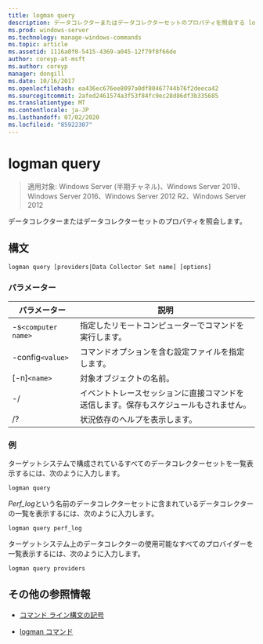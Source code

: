 ```yaml
---
title: logman query
description: データコレクターまたはデータコレクターセットのプロパティを照会する logman クエリコマンドのリファレンス記事です。
ms.prod: windows-server
ms.technology: manage-windows-commands
ms.topic: article
ms.assetid: 1116a0f0-5415-4369-a045-12f79f8f66de
author: coreyp-at-msft
ms.author: coreyp
manager: dongill
ms.date: 10/16/2017
ms.openlocfilehash: ea436ec676ee8097a0df80467744b76f2deeca42
ms.sourcegitcommit: 2afed2461574a3f53f84fc9ec28d86df3b335685
ms.translationtype: MT
ms.contentlocale: ja-JP
ms.lasthandoff: 07/02/2020
ms.locfileid: "85922307"
---
```

# <a name="logman-query"></a>logman query

> 適用対象: Windows Server (半期チャネル)、Windows Server 2019、Windows Server 2016、Windows Server 2012 R2、Windows Server 2012

データコレクターまたはデータコレクターセットのプロパティを照会します。

## <a name="syntax"></a>構文

```
logman query [providers|Data Collector Set name] [options]
```

### <a name="parameters"></a>パラメーター

| パラメーター | 説明 |
| --------- | ----------- |
| -s`<computer name>` | 指定したリモートコンピューターでコマンドを実行します。 |
| -config`<value>` | コマンドオプションを含む設定ファイルを指定します。 |
| [-n]`<name>` | 対象オブジェクトの名前。 |
| -/ | イベントトレースセッションに直接コマンドを送信します。保存もスケジュールもされません。 |
| /? | 状況依存のヘルプを表示します。 |

### <a name="examples"></a>例

ターゲットシステムで構成されているすべてのデータコレクターセットを一覧表示するには、次のように入力します。

```
logman query
```

*Perf_log*という名前のデータコレクターセットに含まれているデータコレクターの一覧を表示するには、次のように入力します。

```
logman query perf_log
```

ターゲットシステム上のデータコレクターの使用可能なすべてのプロバイダーを一覧表示するには、次のように入力します。

```
logman query providers
```

## <a name="additional-references"></a>その他の参照情報

- [コマンド ライン構文の記号](command-line-syntax-key.md)

- [logman コマンド](logman.md)
